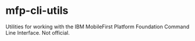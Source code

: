 mfp-cli-utils
=============

Utilities for working with the IBM MobileFirst Platform Foundation Command Line Interface. Not official.
